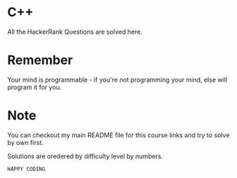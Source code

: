 # C++
All the HackerRank Questions are solved here.

# Remember
Your mind is programmable - if you're not programming your mind, else will program it for you. 
 
# Note
You can checkout my main README file for this course links and try to solve by own first.

Solutions are oredered by difficulty level by numbers.

`HAPPY CODING`

